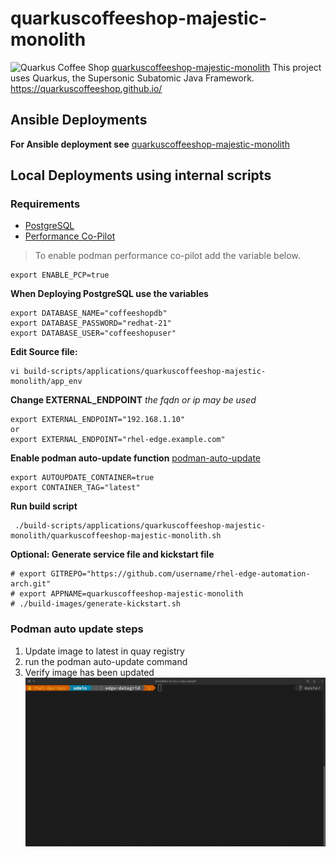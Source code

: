 # quarkuscoffeeshop-majestic-monolith
![Quarkus Coffee Shop](https://raw.githubusercontent.com/quarkuscoffeeshop/quarkuscoffeeshop-ansible/master/images/webpage-example.png)
[quarkuscoffeeshop-majestic-monolith](https://github.com/jeremyrdavis/quarkuscoffeeshop-majestic-monolith)  This project uses Quarkus, the Supersonic Subatomic Java Framework. https://quarkuscoffeeshop.github.io/



Ansible Deployments
--------------------
**For Ansible deployment see**
[quarkuscoffeeshop-majestic-monolith](https://github.com/tosin2013/quarkuscoffeeshop-majestic-monolith-ansible)

Local Deployments using internal scripts
----------------------------------------
### Requirements 
* [PostgreSQL](../../applications/postgresql/README.md)
* [Performance Co-Pilot](../../applications/pcp/README.md)  
> To enable podman performance co-pilot add the variable below.
```
export ENABLE_PCP=true
```

**When Deploying PostgreSQL use the variables**
```
export DATABASE_NAME="coffeeshopdb"
export DATABASE_PASSWORD="redhat-21"
export DATABASE_USER="coffeeshopuser"
```

**Edit Source file:**
```
vi build-scripts/applications/quarkuscoffeeshop-majestic-monolith/app_env
```

**Change EXTERNAL_ENDPOINT**
*the fqdn or ip may be used*
```
export EXTERNAL_ENDPOINT="192.168.1.10"
or 
export EXTERNAL_ENDPOINT="rhel-edge.example.com"
```

**Enable podman auto-update function**
[podman-auto-update](http://docs.podman.io/en/latest/markdown/podman-auto-update.1.html#:~:text=podman%20auto%2Dupdate%20looks%20up,the%20image%20has%20been%20updated.)
```
export AUTOUPDATE_CONTAINER=true
export CONTAINER_TAG="latest"
```


**Run build script**
```
 ./build-scripts/applications/quarkuscoffeeshop-majestic-monolith/quarkuscoffeeshop-majestic-monolith.sh 
```

**Optional: Generate service file and kickstart file**
```
# export GITREPO="https://github.com/username/rhel-edge-automation-arch.git"
# export APPNAME=quarkuscoffeeshop-majestic-monolith 
# ./build-images/generate-kickstart.sh
```


### Podman auto update steps
1. Update image to latest in quay registry
2. run the podman auto-update command 
3. Verify image has been updated
![podman auto-update](../../../images/podman-auto-update.gif)